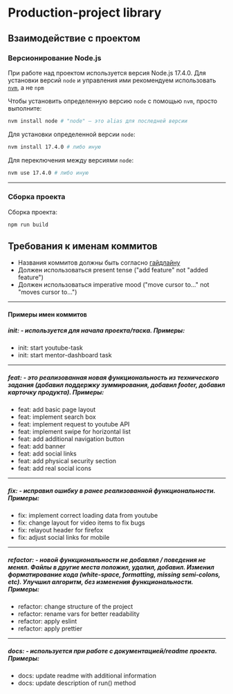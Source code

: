 # Production-project library

## Взаимодействие с проектом

### Версионирование Node.js

При работе над проектом используется версия Node.js 17.4.0.
Для установки версий `node` и управления ими рекомендуем использовать [`nvm`](https://github.com/nvm-sh/nvm), а не `npm`

Чтобы установить определенную версию `node` с помощью `nvm`, просто выполните:

```sh
nvm install node # "node" — это alias для последней версии
```

Для установки определенной версии `node`:

```sh
nvm install 17.4.0 # либо иную
```

Для переключения между версиями `node`:

```sh
nvm use 17.4.0 # либо иную
```

---

### Сборка проекта

Сборка проекта:

```sh
npm run build
```

## Требования к именам коммитов

- Названия коммитов должны быть согласно [гайдлайну](https://www.conventionalcommits.org/en/v1.0.0/)
- Должен использоваться present tense ("add feature" not "added feature")
- Должен использоваться imperative mood ("move cursor to..." not "moves cursor to...")

---

#### Примеры имен коммитов

##### init: - используется для начала проекта/таска. Примеры:

- init: start youtube-task
- init: start mentor-dashboard task

---

##### feat: - это реализованная новая функциональность из технического задания (добавил поддержку зуммирования, добавил footer, добавил карточку продукта). Примеры:

- feat: add basic page layout
- feat: implement search box
- feat: implement request to youtube API
- feat: implement swipe for horizontal list
- feat: add additional navigation button
- feat: add banner
- feat: add social links
- feat: add physical security section
- feat: add real social icons

---

##### fix: - исправил ошибку в ранее реализованной функциональности. Примеры:

- fix: implement correct loading data from youtube
- fix: change layout for video items to fix bugs
- fix: relayout header for firefox
- fix: adjust social links for mobile

---

##### refactor: - новой функциональности не добавлял / поведения не менял. Файлы в другие места положил, удалил, добавил. Изменил форматирование кода (white-space, formatting, missing semi-colons, etc). Улучшил алгоритм, без изменения функциональности. Примеры:

- refactor: change structure of the project
- refactor: rename vars for better readability
- refactor: apply eslint
- refactor: apply prettier

---

##### docs: - используется при работе с документацией/readme проекта. Примеры:

- docs: update readme with additional information
- docs: update description of run() method
